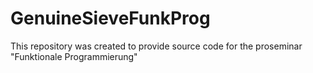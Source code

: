 # GenuineSieveFunkProg
This repository was created to provide source code for the proseminar "Funktionale Programmierung" 
